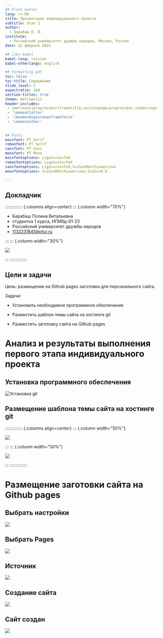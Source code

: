 ```yaml
---
## Front matter
lang: ru-RU
title: Презентация индивидуального проекта
subtitle: Этап 1
author:
  - Барабаш П. В.
institute:
  - Российский университет дружбы народов, Москва, Россия
date: 22 февраля 2024

## i18n babel
babel-lang: russian
babel-otherlangs: english

## Formatting pdf
toc: false
toc-title: Содержание
slide_level: 2
aspectratio: 169
section-titles: true
theme: metropolis
header-includes:
 - \metroset{progressbar=frametitle,sectionpage=progressbar,numbering=fraction}
 - '\makeatletter'
 - '\beamer@ignorenonframefalse'
 - '\makeatother'
 
 
## Fonts
mainfont: PT Serif
romanfont: PT Serif
sansfont: PT Sans
monofont: PT Mono
mainfontoptions: Ligatures=TeX
romanfontoptions: Ligatures=TeX
sansfontoptions: Ligatures=TeX,Scale=MatchLowercase
monofontoptions: Scale=MatchLowercase,Scale=0.9

---
```


## Докладчик

:::::::::::::: {.columns align=center}
::: {.column width="70%"}

  * Барабаш Полина Витальевна
  * студентка 1 курса, НПИбд-01-23
  * Российский университет дружбы народов
  * [1132231841@pfur.ru](mailto:1132231841@pfur.ru)

:::
::: {.column width="30%"}

![](./image/я.png)

:::
::::::::::::::

## Цели и задачи

Цель: размещение на Github pages заготовки для персонального сайта.

Задачи:

- Установить необходимое программное обеспечение

- Разместить шаблон темы сайта на хостинге git

- Разместить заготовку сайта на Github pages


# Анализ и результаты выполнения первого этапа индивидуального проекта

## Установка программного обеспечения

![Установка git](./image/git.png)


## Размещение шаблона темы сайта на хостинге git

:::::::::::::: {.columns align=center}
::: {.column width="50%"}

![](./image/шаблон.png)

:::
::: {.column width="50%"}

![](./image/размещение.png)

:::
::::::::::::::


# Размещение заготовки сайта на Github pages

## Выбрать настройки

![](./image/first.png)

## Выбрать Pages


![](./image/second.png)


## Источник

![](./image/third.png)

## Создание сайта

![](./image/fourth.png)


## Сайт создан

![](./image/site.png)


